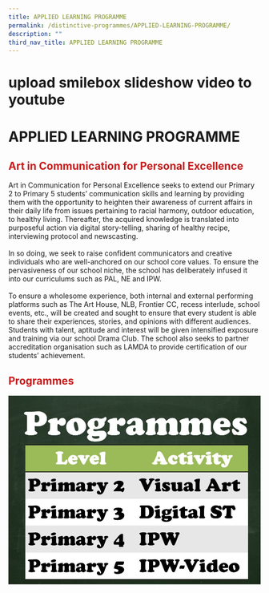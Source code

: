 ```yaml
---
title: APPLIED LEARNING PROGRAMME
permalink: /distinctive-programmes/APPLIED-LEARNING-PROGRAMME/
description: ""
third_nav_title: APPLIED LEARNING PROGRAMME
---
```

# upload smilebox slideshow video to youtube

# APPLIED LEARNING PROGRAMME

## <span style = "color: #c81b1b"> <b>Art in Communication for Personal Excellence</b> </span>

Art in Communication for Personal Excellence seeks to extend our Primary 2 to Primary 5 students’ communication skills and learning by providing them with the opportunity to heighten their awareness of current affairs in their daily life from issues pertaining to racial harmony, outdoor education, to healthy living. Thereafter, the acquired knowledge is translated into purposeful action via digital story-telling, sharing of healthy recipe, interviewing protocol and newscasting.  
   
In so doing, we seek to raise confident communicators and creative individuals who are well-anchored on our school core values. To ensure the pervasiveness of our school niche, the school has deliberately infused it into our curriculums such as PAL, NE and IPW.  
   
To ensure a wholesome experience, both internal and external performing platforms such as The Art House, NLB, Frontier CC, recess interlude, school events, etc., will be created and sought to ensure that every student is able to share their experiences, stories, and opinions with different audiences. Students with talent, aptitude and interest will be given intensified exposure and training via our school Drama Club. The school also seeks to partner accreditation organisation such as LAMDA to provide certification of our students’ achievement.

## <span style = "color: #c81b1b"> <b>Programmes</b> </span>

![](/images/Distinctive%20programmes/APPLIED%20LEARNING%20PROGRAMME/Slide1.jpg)